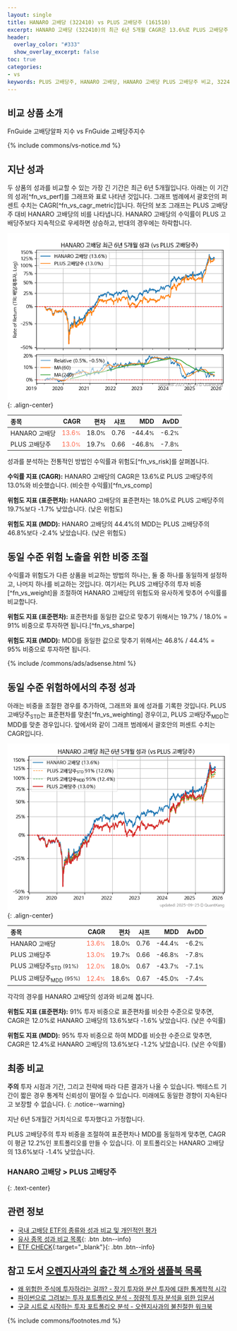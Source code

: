 ```yaml
---
layout: single
title: HANARO 고배당 (322410) vs PLUS 고배당주 (161510)
excerpt: HANARO 고배당 (322410)의 최근 6년 5개월 CAGR은 13.6%로 PLUS 고배당주 (161510)의 13.0%와 비슷했습니다.
header:
  overlay_color: "#333"
  show_overlay_excerpt: false
toc: true
categories:
- vs
keywords: PLUS 고배당주, HANARO 고배당, HANARO 고배당 PLUS 고배당주 비교, 322410, 161510, 322410 322410 비교
---
```


## 비교 상품 소개


FnGuide 고배당알파 지수 vs FnGuide 고배당주지수



{% include commons/vs-notice.md %}

## 지난 성과

두 상품의 성과를 비교할 수 있는 가장 긴 기간은 최근 6년 5개월입니다. 아래는 이 기간의 성과[^fn_vs_perf]를 그래프와 표로 나타낸 것입니다.
그래프 범례에서 괄호안의 퍼센트 수치는 CAGR[^fn_vs_cagr_metric]입니다.
하단의 보조 그래프는 PLUS 고배당주 대비 HANARO 고배당의 비를 나타냅니다.
HANARO 고배당의 수익률이 PLUS 고배당주보다 지속적으로 우세하면 상승하고, 반대의 경우에는 하락합니다.

![HANARO 고배당](/vs/images/322410-vs-161510_dual.png){: .align-center}

| **종목** | **CAGR** | **편차** | **샤프** | **MDD** | **AvDD** |
| :------------ | ------: | -----------: | -------: | ------: | -------: |
| HANARO 고배당 | <span style="color: tomato">13.6<small>%</small></span> | 18.0<small>%</small> | 0.76 | -44.4<small>%</small> | -6.2<small>%</small> |
| PLUS 고배당주 | <span style="color: tomato">13.0<small>%</small></span> | 19.7<small>%</small> | 0.66 | -46.8<small>%</small> | -7.8<small>%</small> |

<!-- more -->


성과를 분석하는 전통적인 방법인 수익률과 위험도[^fn_vs_risk]를 살펴봅니다.

**수익률 지표 (CAGR):** HANARO 고배당의 CAGR은 13.6%로 PLUS 고배당주의 13.0%와 비슷했습니다. (비슷한 수익률)[^fn_vs_comp]

**위험도 지표 (표준편차):** HANARO 고배당의 표준편차는 18.0%로 PLUS 고배당주의 19.7%보다 -1.7% 낮았습니다. (낮은 위험도)

**위험도 지표 (MDD):** HANARO 고배당의 44.4%의 MDD는 PLUS 고배당주의 46.8%보다 -2.4% 낮았습니다. (낮은 위험도)



## 동일 수준 위험 노출을 위한 비중 조절

수익률과 위험도가 다른 상품을 비교하는 방법의 하나는, 둘 중 하나를 동일하게 설정하고, 나머지 하나를 비교하는 것입니다.
여기서는 PLUS 고배당주의 투자 비중[^fn_vs_weight]을 조절하여 HANARO 고배당의 위험도와 유사하게 맞추어 수익률를 비교합니다.

**위험도 지표 (표준편차):** 표준편차를 동일한 값으로 맞추기 위해서는 19.7% / 18.0% = 91% 비중으로 투자하면 됩니다.[^fn_vs_sharpe]

**위험도 지표 (MDD):** MDD를 동일한 값으로 맞추기 위해서는 46.8% / 44.4% = 95% 비중으로 투자하면 됩니다.


{% include /commons/ads/adsense.html %}



## 동일 수준 위험하에서의 추정 성과

아래는 비중을 조절한 경우를 추가하여, 그래프와 표에 성과를 기록한 것입니다.
PLUS 고배당주<sub>STD</sub>는 표준편차를 맞춘[^fn_vs_weighting] 경우이고, PLUS 고배당주<sub>MDD</sub>는 MDD를 맞춘 경우입니다.
앞에서와 같이 그래프 범례에서 괄호안의 퍼센트 수치는 CAGR입니다.


![HANARO 고배당](/vs/images/322410-vs-161510.png){: .align-center}



| **종목** | **CAGR** | **편차** | **샤프** | **MDD** | **AvDD** |
| :------------ | ------: | -----------: | -------: | ------: | -------: |
| HANARO 고배당 | <span style="color: tomato">13.6<small>%</small></span> | 18.0<small>%</small> | 0.76 | -44.4<small>%</small> | -6.2<small>%</small> |
| PLUS 고배당주 | <span style="color: tomato">13.0<small>%</small></span> | 19.7<small>%</small> | 0.66 | -46.8<small>%</small> | -7.8<small>%</small> |
| PLUS 고배당주<sub>STD</sub> <small>(91%)</small> | <span style="color: tomato">12.0<small>%</small></span> | 18.0<small>%</small> | 0.67 | -43.7<small>%</small> | -7.1<small>%</small> |
| PLUS 고배당주<sub>MDD</sub> <small>(95%)</small> | <span style="color: tomato">12.4<small>%</small></span> | 18.6<small>%</small> | 0.67 | -45.0<small>%</small> | -7.4<small>%</small> |



각각의 경우를 HANARO 고배당의 성과와 비교해 봅니다.

**위험도 지표 (표준편차):** 91% 투자 비중으로 표준편차를 비슷한 수준으로 맞추면, CAGR은 12.0%로 HANARO 고배당의 13.6%보다 -1.6% 낮았습니다. (낮은 수익률)

**위험도 지표 (MDD):** 95% 투자 비중으로 하여 MDD를 비슷한 수준으로 맞추면, CAGR은 12.4%로 HANARO 고배당의 13.6%보다 -1.2% 낮았습니다. (낮은 수익률)




## 최종 비교

**주의** 투자 시점과 기간, 그리고 전략에 따라 다른 결과가 나올 수 있습니다. 백테스트 기간이 짧은 경우 통계적 신뢰성이 떨어질 수 있습니다. 미래에도 동일한 경향이 지속된다고 보장할 수 없습니다.
{: .notice--warning}

지난 6년 5개월간 거치식으로 투자했다고 가정합니다.

PLUS 고배당주의 투자 비중을 조절하여 표준편차나 MDD를 동일하게 맞추면, CAGR이 평균 12.2%인 포트폴리오를 만들 수 있습니다.
이 포트폴리오는 HANARO 고배당의 13.6%보다 -1.4% 낮았습니다.

### HANARO 고배당 &gt; PLUS 고배당주
{: .text-center}


## 관련 정보

- [국내 고배당 ETF의 종류와 성과 비교 및 개인적인 평가](https://kongdori.tistory.com/158)
- [유사 종목 성과 비교 목록](/vs/){: .btn .btn--info}
- [ETF CHECK](https://www.etfcheck.co.kr/mobile/etpitem/161510/compare?compCode%5B%5D=322410){:target="_blank"}{: .btn .btn--info}


## 참고 도서 [오렌지사과의 출간 책 소개와 샘플북 목록](https://kongdori.tistory.com/691)

- [왜 위험한 주식에 투자하라는 걸까? - 장기 투자와 분산 투자에 대한 통계학적 시각](https://kongdori.tistory.com/421)
- [파이썬으로 그려보는 투자 포트폴리오 분석  - 정량적 투자 분석을 위한 입문서](https://kongdori.tistory.com/643)
- [구글 시트로 시작하는 투자 포트폴리오 분석 - 오렌지사과의 불친절한 워크북](https://kongdori.tistory.com/449)

{% include commons/footnotes.md %}